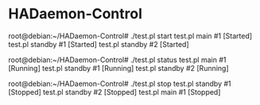 HADaemon-Control
================

root@debian:~/HADaemon-Control# ./test.pl start
test.pl main #1                                                        [Started]
test.pl standby #1                                                     [Started]
test.pl standby #2                                                     [Started]

root@debian:~/HADaemon-Control# ./test.pl status
test.pl main #1                                                        [Running]
test.pl standby #1                                                     [Running]
test.pl standby #2                                                     [Running]

root@debian:~/HADaemon-Control# ./test.pl stop
test.pl standby #1                                                     [Stopped]
test.pl standby #2                                                     [Stopped]
test.pl main #1                                                        [Stopped]

